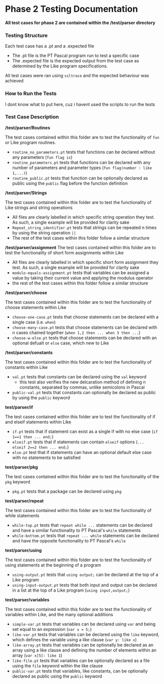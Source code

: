 # Phase 2 Testing Documentation

**All test cases for phase 2 are contained within the /test/parser directory**

### Testing Structure
Each test case has a .pt and a .expected file
* The .pt file is the PT Pascal program run to test a specific case
* The .expected file is the expected output from the test case as
determined by the Like program specifications.

All test cases were ran using `ssltrace` and the expected behaviour
was achieved

### How to Run the Tests
I dont know what to put here, cuz i havent used the scripts to run the tests

### Test Case Description

**/test/parser/Routines**

The test cases contained within this folder are to test the functionality
of `fun` or Like program routines.
* `routine_no_parameters.pt` tests that functions can be declared without
any parameters (`fun flag is`)
* `routine_parameters.pt` tests that functions can be declared with any
number of parameters and parameter types (`fun flag(number : like 1,...)`)
* `routine_public.pt` tests that function can be optionally declared as
public using the `public` flag before the function definition

**/test/parser/Strings**

The test cases contained within this folder are to test the functionality
of Like strings and string operations
* All files are clearly labelled in which specific string operation they
test. As such, a single example will be provided for clarity sake
* `Repeat_string_identifier.pt` tests that strings can be repeated n times
by using the string operation `||`
* The rest of the test cases within this folder follow a similar structure

**/test/parser/assignment**
The test cases contained within this folder are to test the functionality
of short form assignments within Like
* All files are clearly labelled in which specific short form assignment
they test. As such, a single example will be provided for clarity sake
* `modulo-equals-assignment.pt` tests that variables can be assigned a
value by taking their current value and applying the modulus operator
* the rest of the test cases within this folder follow a similar structure


**/test/parser/choose**

The test cases contained within this folder are to test the functionality
of choose statements within Like
* `choose-one-case.pt` tests that choose statements can be declared with a 
single case (i.e. `when`)
* `choose-many-case.pt` tests that choose statements can be declared with n
cases chained together (`when 1,2 then ... when 3 then ...`)
* `choose-w-else.pt` tests that choose statements can be declared with an
optional defualt or `else` case, which new to Like

**/test/parser/constants**

The test cases contained within this folder are to test the functionality
of constants within Like
* `val.pt` tests that constants can be declared using the `val` keyword
  * this test also verifies the new delcaration method of defining n
  constants, separated by commas, unlike semicolons in Pascal
* `public-val.pt` tests that constants can optionally be declared as public
by using the `public` keyword

**test/parser/if**

The test cases contained within this folder are to test the functionality
of if and elseif statements within Like
* `if.pt` tests that if statement can exist as a single if with no else
case (`if 1==1 then ... end;`)
* `elseif.pt` tests that if statements can contain `elseif` options
(`... elseif 2==2 then ... end;`)
* `else.pt` test that if statements can have an optional default else case
with no statements to be satisfied

**test/parser/pkg**

The test cases contained within this folder are to test the functionality
of the `pkg` keyword
* `pkg.pt` tests that a package can be declared using `pkg`

**test/parser/repeat**

The test cases contained within this folder are to test the functionality
of while statements
* `while-top.pt` tests that `repeat while ...` statements can be declared
and have a similar functionality to PT Pascal's `while` statements
* `while-bottom.pt` tests that `repeat ... while` statements can be
declared and have the opposite functionality to PT Pascal's `while`

**test/parser/using**

The test cases contained within this folder are to test the functionality
of using statements at the beginning of a program
* `using-output.pt` tests that `using output;` can be declared at the top
of a Like program
* `using-input-output.pt` tests that both input and output can be declared
in a list at the top of a Like program (`using input,output;`)

**test/parser/variables**

The test cases contained within this folder are to test the functionality
of variables within Like, and the many optional additions
* `simple-var.pt` tests that variables can be declared using `var` and
being set equal to an expression (`var x = 5;`)
* `like-var.pt` tests that variables can be declared using the `like`
keyword, which defines the variable using a like clause (`var y: like x`)
* `like-array.pt` tests that variables can be optionally be declared as an
array using a like clause and defining the number of elements within an 
array (`var x[5]: like 1`)
* `like-file.pt` tests that variables can be optionally declared as a file
using the `file` keyword within the like clause
* `public-var.pt` tests that variables, like constants, can be optionally
declared as public using the `public` keyword
